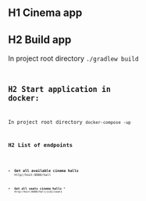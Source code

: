 ## H1 Cinema app
## H2 Build app
In project root directory
<code>./gradlew build<code>

## H2 Start application in docker:
In project root directory
<code>docker-compose -up<code>

## H2 List of endpoints
 
* **Get all available cinema halls** <code>http//host:8080/hall

* **Get all seats cinema halls** * <code>http//host:8080/hall/{id}/seats
